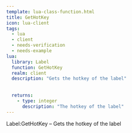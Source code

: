 ```yaml
---
template: lua-class-function.html
title: GetHotKey
icon: lua-client
tags:
  - lua
  - client
  - needs-verification
  - needs-example
lua:
  library: Label
  function: GetHotKey
  realm: client
  description: "Gets the hotkey of the label"
  
  
  returns:
    - type: integer
      description: "The hotkey of the label"
---
```


<div class="lua__search__keywords">
Label:GetHotKey &#x2013; Gets the hotkey of the label
</div>
